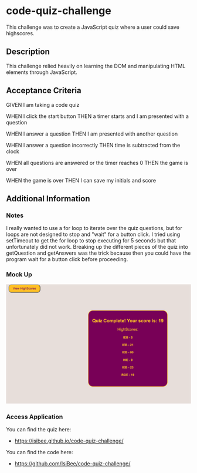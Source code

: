 # code-quiz-challenge

This challenge was to create a JavaScript quiz where a user could save highscores.

## Description

This challenge relied heavily on learning the DOM and manipulating HTML elements through JavaScript.

## Acceptance Criteria
GIVEN I am taking a code quiz

WHEN I click the start button
THEN a timer starts and I am presented with a question

WHEN I answer a question
THEN I am presented with another question

WHEN I answer a question incorrectly
THEN time is subtracted from the clock

WHEN all questions are answered or the timer reaches 0
THEN the game is over

WHEN the game is over
THEN I can save my initials and score

## Additional Information
### Notes
I really wanted to use a for loop to iterate over the quiz questions, but for loops are not designed to stop and "wait" for a button click. I tried using setTimeout to get the for loop to stop executing for 5 seconds but that unfortunately did not work. Breaking up the different pieces of the quiz into getQuestion and getAnswers was the trick because then you could have the program wait for a button click before proceeding.

### Mock Up
![HighScore Display](./assets/images/HighScores.png?raw=true "HighScores")

### Access Application
You can find the quiz here:
*  https://isibee.github.io/code-quiz-challenge/

You can find the code here:
* https://github.com/IsiBee/code-quiz-challenge/


